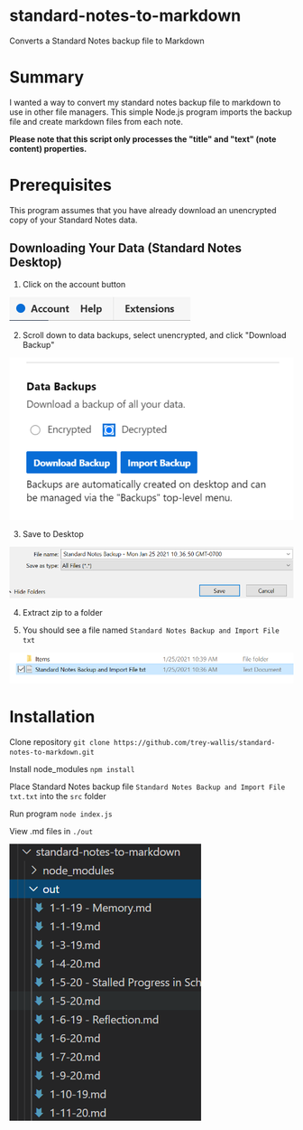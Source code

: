 # standard-notes-to-markdown
Converts a Standard Notes backup file to Markdown

# Summary
I wanted a way to convert my standard notes backup file to markdown to use in other file managers.
This simple Node.js program imports the backup file and create markdown files from each note.

**Please note that this script only processes the "title" and "text" (note content) properties.**

# Prerequisites
This program assumes that you have already download an unencrypted copy of your Standard Notes data.

## Downloading Your Data (Standard Notes Desktop)

1. Click on the account button

![account button](/img/img-1.png)

2. Scroll down to data backups, select unencrypted, and click "Download Backup"

![backup data](/img/img-2.png)

3. Save to Desktop

![save](/img/img-3.png)

4. Extract zip to a folder

5. You should see a file named `Standard Notes Backup and Import File txt`

![backup file](/img/img-4.png)

# Installation
Clone repository
`git clone https://github.com/trey-wallis/standard-notes-to-markdown.git`

Install node_modules
`npm install`

Place Standard Notes backup file `Standard Notes Backup and Import File txt.txt` into the `src` folder

Run program
`node index.js`

View .md files in `./out`

![md files](/img/img-5.png)
